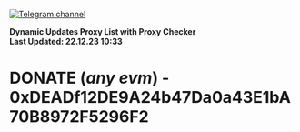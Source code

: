 [![Telegram channel](https://img.shields.io/endpoint?url=https://runkit.io/damiankrawczyk/telegram-badge/branches/master?url=https://t.me/n4z4v0d)](https://t.me/n4z4v0d) 

**Dynamic Updates Proxy List with Proxy Checker**  
**Last Updated: 22.12.23 10:33**

# DONATE (_any evm_) - 0xDEADf12DE9A24b47Da0a43E1bA70B8972F5296F2
